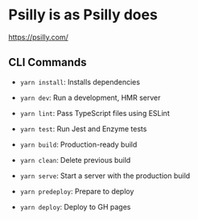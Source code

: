# Psilly is as Psilly does

https://psilly.com/

## CLI Commands
*   `yarn install`: Installs dependencies

*   `yarn dev`: Run a development, HMR server

*   `yarn lint`: Pass TypeScript files using ESLint

*   `yarn test`: Run Jest and Enzyme tests

*   `yarn build`: Production-ready build

*   `yarn clean`: Delete previous build

*   `yarn serve`: Start a server with the production build

*   `yarn predeploy`: Prepare to deploy

*   `yarn deploy`: Deploy to GH pages
